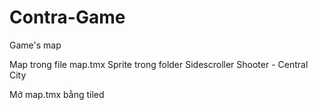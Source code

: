 # Contra-Game
Game's map

Map trong file map.tmx
Sprite trong folder Sidescroller Shooter - Central City

Mở map.tmx bằng tiled
